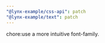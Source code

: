 ```yaml
---
"@lynx-example/css-api": patch
"@lynx-example/text": patch
---
```


chore:use a more intuitive font-family.
